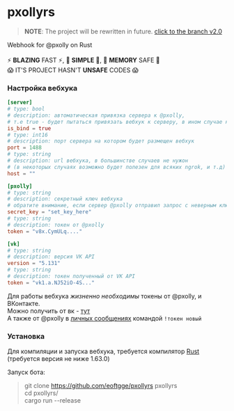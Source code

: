 # pxollyrs
> **NOTE**: The project will be rewritten in future. [click to the branch v2.0](https://github.com/eoftgge/pxollyrs/tree/v2.0)

Webhook for @pxolly on Rust <br> <br>
⚡ **BLAZING** FAST ⚡, 👀 **SIMPLE** 👀, 🚀 **MEMORY** SAFE 🚀 <br>
😱 IT'S PROJECT HASN'T **UNSAFE** CODES 😱

### Настройка вебхука 
```toml
[server]
# type: bool
# description: автоматическая привязка сервера к @pxolly,
# т.е true - будет пытаться привязать вебхук к серверу, в ином случае ничего не произойдет 
is_bind = true
# type: int16
# description: порт сервера на котором будет размещен вебхук
port = 1488
# type: string
# description: url вебхука, в большинстве случаев не нужон 
# (в некоторых случаях возможно будет полезен для всяких ngrok, и т.д)
host = ""

[pxolly]
# type: string
# description: секретный ключ вебхука 
# обратите внимание, если сервер @pxolly отправил запрос с неверным ключом, то вебхук вернет ответ с `locked`
secret_key = "set_key_here"
# type: string
# description: токен от @pxolly
token = "v8x.CymULq...."

[vk]
# type: string
# description: версия VK API
version = "5.131"
# type: string
# description: токен полученный от VK API
token = "vk1.a.NJ52iO-4S..."
```

Для работы вебхука *жизненно необходимы* токены от @pxolly, и ВКонтакте. <br>
Можно получить от вк - [тут](https://vkhost.github.io) <br>
А также от @pxolly в [личных сообщениях](https://vk.me/pxolly) командой `!токен новый` <br>

### Установка
Для компиляции и запуска вебхука, требуется компилятор [Rust](https://www.rust-lang.org/ru/tools/install) (требуется версия не ниже 1.63.0)

Запуск бота:
> git clone https://github.com/eoftgge/pxollyrs pxollyrs <br/>
> cd pxollyrs/ <br/>
> cargo run --release <br/>
